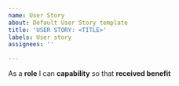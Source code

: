 ```yaml
---
name: User Story
about: Default User Story template
title: 'USER STORY: <TITLE>'
labels: User story
assignees: ''

---
```


As a **role** I can **capability** so that **received benefit**
